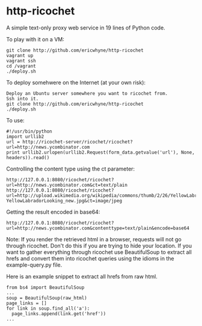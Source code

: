 http-ricochet
=============

A simple text-only proxy web service in 19 lines of Python code.

To play with it on a VM:
```
git clone http://github.com/ericwhyne/http-ricochet
vagrant up
vagrant ssh
cd /vagrant
./deploy.sh
```
To deploy somehwere on the Internet (at your own risk):
```
Deploy an Ubuntu server somewhere you want to ricochet from.
Ssh into it.
git clone http://github.com/ericwhyne/http-ricochet
./deploy.sh
```
To use:
```
#!/usr/bin/python
import urllib2
url = http://ricochet-server/ricochet/ricochet?url=http://news.ycombinator.com
print urllib2.urlopen(urllib2.Request(form_data.getvalue('url'), None, headers)).read()
```
Controlling the content type using the ct parameter:
```
http://127.0.0.1:8080/ricochet/ricochet?url=http://news.ycombinator.com&ct=text/plain
http://127.0.0.1:8080/ricochet/ricochet?url=http://upload.wikimedia.org/wikipedia/commons/thumb/2/26/YellowLabradorLooking_new.jpg/220px-YellowLabradorLooking_new.jpg&ct=image/jpeg
```
Getting the result encoded in base64:
```
http://127.0.0.1:8080/ricochet/ricochet?url=http://news.ycombinator.com&contenttype=text/plain&encode=base64
```

Note: If you render the retrieved html in a browser, requests will not go through ricochet. Don't do this if you are trying to hide your location. If you want to gather everything through ricochet use BeautifulSoup to extract all hrefs and convert them into ricochet queries using the idioms in the example-query.py file.

Here is an example snippet to extract all hrefs from raw html.
```
from bs4 import BeautifulSoup
...
soup = BeautifulSoup(raw_html)
page_links = []
for link in soup.find_all('a'):
  page_links.append(link.get('href'))
...
```
